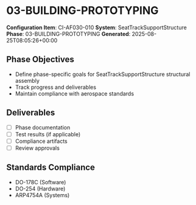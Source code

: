 # 03-BUILDING-PROTOTYPING

**Configuration Item**: CI-AF030-010
**System**: SeatTrackSupportStructure
**Phase**: 03-BUILDING-PROTOTYPING
**Generated**: 2025-08-25T08:05:26+00:00

## Phase Objectives
- Define phase-specific goals for SeatTrackSupportStructure structural assembly
- Track progress and deliverables
- Maintain compliance with aerospace standards

## Deliverables
- [ ] Phase documentation
- [ ] Test results (if applicable)
- [ ] Compliance artifacts
- [ ] Review approvals

## Standards Compliance
- DO-178C (Software)
- DO-254 (Hardware)
- ARP4754A (Systems)

